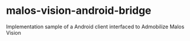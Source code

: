 # malos-vision-android-bridge
Implementation sample of a Android client  interfaced to Admobilize Malos Vision

